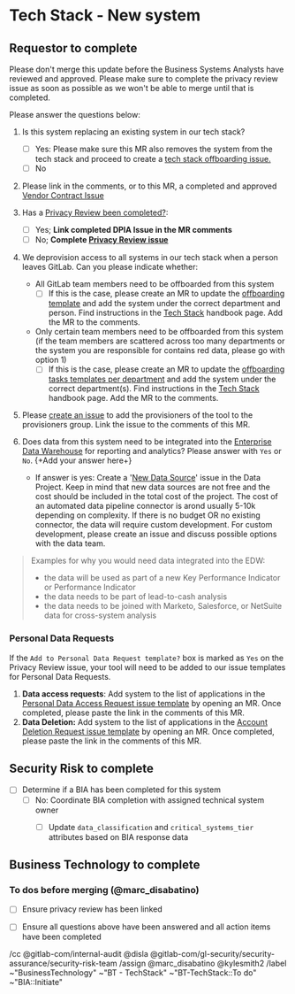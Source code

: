 # Tech Stack - New system

## Requestor to complete

Please don't merge this update before the Business Systems Analysts have reviewed and approved. Please make sure to complete the privacy review issue as soon as possible as we won't be able to merge until that is completed. 

Please answer the questions below:

1. Is this system replacing an existing system in our tech stack? 
    - [ ] Yes: Please make sure this MR also removes the system from the tech stack and proceed to create a [tech stack offboarding issue.](https://gitlab.com/gitlab-com/business-ops/Business-Operations/-/issues/new?issuable_template=offboarding_tech_stack)
    - [ ] No
1. Please link in the comments, or to this MR, a completed and approved [Vendor Contract Issue](https://gitlab.com/gitlab-com/Finance-Division/procurement-team/procurement/-/issues)

1. Has a [Privacy Review been completed?](https://about.gitlab.com/handbook/legal/privacy/#privacy-review-process): 
    * [ ] Yes; **Link completed DPIA Issue in the MR comments**
    * [ ] No; **Complete [Privacy Review issue](https://gitlab.com/gitlab-com/legal-and-compliance/-/issues/new?issuable_template=Vendor-Procurement-Privacy-Review)**

1. We deprovision access to all systems in our tech stack when a person leaves GitLab. Can you please indicate whether:
    - All GitLab team members need to be offboarded from this system
        -  [ ] If this is the case, please create an MR to update the [offboarding template](https://gitlab.com/gitlab-com/people-group/employment-templates/-/blob/main/.gitlab/issue_templates/offboarding.md) and add the system under the correct department and person. Find instructions in the [Tech Stack](https://about.gitlab.com/handbook/business-ops/tech-stack-applications/#access-requests) handbook page. Add the MR to the comments.
    - Only certain team members need to be offboarded from this system (if the team members are scattered across too many departments or the system you are responsible for contains red data, please go with option 1)
        - [ ] If this is the case, please create an MR to update the [offboarding tasks templates per department](https://gitlab.com/gitlab-com/people-group/employment-templates/-/blob/main/.gitlab/issue_templates/offboarding.md) and add the system under the correct department(s). Find instructions in the [Tech Stack](https://about.gitlab.com/handbook/business-ops/tech-stack-applications/#access-requests) handbook page. Add the MR to the comments.
        
1. Please [create an issue](https://gitlab.com/gitlab-com/team-member-epics/access-requests/-/issues/new?issuable_template=Update_Tech_Stack_Provisioner) to add the provisioners of the tool to the provisioners group. Link the issue to the comments of this MR.

1. Does data from this system need to be integrated into the [Enterprise Data Warehouse](https://about.gitlab.com/handbook/business-technology/data-team/platform/edw/) for reporting and analytics? Please answer with `Yes` or `No`. {+Add your answer here+}
    - If answer is yes: Create a '[New Data Source](https://gitlab.com/gitlab-data/analytics/-/issues/new?issuable_template=New%20Data%20Source)' issue in the Data Project. Keep in mind that new data sources are not free and the cost should be included in the total cost of the project. The cost of an automated data pipeline connector is arond usually 5-10k depending on complexity. If there is no budget OR no existing connector, the data will require custom development. For custom development, please create an issue and discuss possible options with the data team.  

> Examples for why you would need data integrated into the EDW:
  > - the data will be used as part of a new Key Performance Indicator or Performance Indicator
  > - the data needs to be part of lead-to-cash analysis
  > - the data needs to be joined with Marketo, Salesforce, or NetSuite data for cross-system analysis

### Personal Data Requests

If the `Add to Personal Data Request template?` box is marked as `Yes` on the Privacy Review issue, your tool will need to be added to our issue templates for Personal Data Requests. 

1. **Data access requests**: Add system to the list of applications in the [Personal Data Access Request issue template](https://gitlab.com/gitlab-com/gdpr-request/-/blob/master/.gitlab/issue_templates/personal_data_access_request.md) by opening an MR. Once completed, please paste the link in the comments of this MR.
1. **Data Deletion:** Add system to the list of applications in the [Account Deletion Request issue template](https://gitlab.com/gitlab-com/gdpr-request/-/blob/master/.gitlab/issue_templates/deletion_meta_issue.md) by opening an MR. Once completed, please paste the link in the comments of this MR.

## Security Risk to complete

- [ ] Determine if a BIA has been completed for this system
   - [ ] No: Coordinate BIA completion with assigned technical system owner
      - [ ] Update `data_classification` and `critical_systems_tier` attributes based on BIA response data


## Business Technology to complete

### To dos before merging (@marc_disabatino)

- [ ] Ensure privacy review has been linked
- [ ] Ensure all questions above have been answered and all action items have been completed


/cc @gitlab-com/internal-audit @disla @gitlab-com/gl-security/security-assurance/security-risk-team 
/assign @marc_disabatino @kylesmith2
/label ~"BusinessTechnology" ~"BT - TechStack" ~"BT-TechStack::To do" ~"BIA::Initiate"
